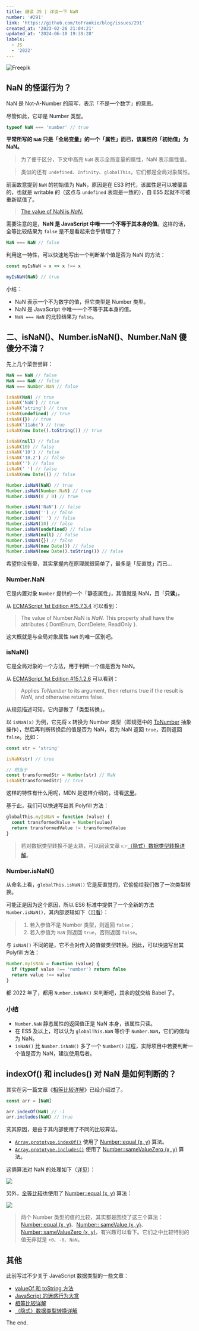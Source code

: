 ```yaml
---
title: 细读 JS | 详谈一下 NaN
number: '#291'
link: 'https://github.com/toFrankie/blog/issues/291'
created_at: '2023-02-26 21:04:21'
updated_at: '2024-06-10 19:39:28'
labels:
  - JS
  - '2022'
---
```

![Freepik](https://upload-images.jianshu.io/upload_images/5128488-d85ecd58f0b6aa59.jpeg?imageMogr2/auto-orient/strip%7CimageView2/2/w/1240)


## NaN 的怪诞行为？

NaN 是 Not-A-Number 的简写，表示「不是一个数字」的意思。

尽管如此，它却是 Number 类型。

```js
typeof NaN === 'number' // true
```

**平常所写的 `NaN` 只是「全局变量」的一个「属性」而已，该属性的「初始值」为 NaN。**

> 为了便于区分，下文中高亮 `NaN` 表示全局变量的属性，NaN 表示属性值。

> 类似的还有 `undefined`、`Infinity`、`globalThis`，它们都是全局对象属性。

前面故意提到 `NaN` 的初始值为 NaN，原因是在 ES3 时代，该属性是可以被覆盖的，也就是 writable 的（这点与 `undefined` 表现是一致的），自 ES5 起就不可被重新赋值了。

> [The value of NaN is *NaN*.](https://262.ecma-international.org/#sec-value-properties-of-the-global-object)

需要注意的是，**NaN 是 JavaScript 中唯一一个不等于其本身的值**。这样的话，全等比较结果为 `false` 是不是看起来合乎情理了？

```js
NaN === NaN // false
```

利用这一特性，可以快速地写出一个判断某个值是否为 NaN 的方法：

```js
const myIsNaN = x => x !== x

myIsNaN(NaN) // true
```

小结：

* NaN 表示一个不为数字的值，但它类型是 Number 类型。
* NaN 是 JavaScript 中唯一一个不等于其本身的值。
* `NaN === NaN` 的比较结果为 `false`。

## 二、isNaN()、Number.isNaN()、Number.NaN 傻傻分不清？

先上几个菜尝尝鲜：

```js
NaN == NaN // false
NaN === NaN // false
NaN === Number.NaN // false
```

```js
isNaN(NaN) // true
isNaN('NaN') // true
isNaN('string') // true
isNaN(undefined) // true
isNaN({}) // true
isNaN('11abc') // true
isNaN(new Date().toString()) // true

isNaN(null) // false
isNaN(10) // false
isNaN('10') // false
isNaN('10.2') // false
isNaN('') // false
isNaN(' ') // false
isNaN(new Date()) // false
```
```js
Number.isNaN(NaN) // true
Number.isNaN(Number.NaN) // true
Number.isNaN(0 / 0) // true

Number.isNaN('NaN') // false
Number.isNaN('') // false
Number.isNaN(' ') // false
Number.isNaN(10) // false
Number.isNaN(undefined) // false
Number.isNaN(null) // false
Number.isNaN({}) // false
Number.isNaN(new Date()) // false
Number.isNaN(new Date().toString()) // false
```

希望你没有晕，其实掌握内在原理就很简单了，最多是「反直觉」而已...

### Number.NaN

它是内置对象 `Number` 提供的一个「静态属性」，其值就是 NaN，且「**只读**」。

从 [ECMAScript 1st Edition #15.7.3.4](https://www.ecma-international.org/wp-content/uploads/ECMA-262_1st_edition_june_1997.pdf) 可以看到：

> The value of Number.NaN is *NaN*.
> This property shall have the attributes { DontEnum, DontDelete, ReadOnly }.

这大概就是与全局对象属性 `NaN` 的唯一区别吧。 

### isNaN()

它是全局对象的一个方法，用于判断一个值是否为 NaN。

从 [ECMAScript 1st Edition #15.1.2.6](https://www.ecma-international.org/wp-content/uploads/ECMA-262_1st_edition_june_1997.pdf) 可以看到：

> Applies *ToNumber* to its argument, then returns true if the result is *NaN*, and otherwise returns false.

从规范描述可知，它内部做了「类型转换」。

以 `isNaN(x)` 为例，它先将 `x` 转换为 Number 类型（即规范中的 [ToNumber](https://262.ecma-international.org/#sec-tonumber) 抽象操作），然后再判断转换后的值是否为 NaN，若为 NaN 返回 `true`，否则返回 `false`。比如：

```js
const str = 'string'

isNaN(str) // true

// 相当于
const transformedStr = Number(str) // NaN
isNaN(transformedStr) // true
```

这样的特性有什么用呢，MDN 是这样介绍的，请看[这里](https://developer.mozilla.org/en-US/docs/Web/JavaScript/Reference/Global_Objects/isNaN#useful_special-case_behavior)。

基于此，我们可以快速写出其 Polyfill 方法：

```js
globalThis.myIsNaN = function (value) {
  const transformedValue = Number(vulue)
  return transformedValue != transformedValue
}
```

> 若对数据类型转换不是太熟，可以阅读文章 👉[（隐式）数据类型转换详解](https://github.com/toFrankie/blog/issues/242)。

### Number.isNaN()

从命名上看，`globalThis.isNaN()` 它是反直觉的，它偷偷给我们做了一次类型转换。

可能正是因为这个原因，所以 ES6 标准中提供了一个全新的方法 `Number.isNaN()`，其内部逻辑如下（[可看](https://262.ecma-international.org/#sec-number.isnan)）：

> 1. 若入参值不是 Number 类型，则返回 `false`；
> 2. 若入参值为 `NaN` 则返回 `true`，否则返回 `false`。

与 `isNaN()` 不同的是，它不会对传入的值做类型转换。因此，可以快速写出其 Polyfill 方法：

```js
Number.myIsNaN = function (value) {
  if (typeof value !== 'number') return false
  return value !== value
}
```

都 2022 年了，都用 `Number.isNaN()` 来判断吧，其余的就交给 Babel 了。

### 小结

* `Number.NaN` 静态属性的返回值正是 NaN 本身，该属性只读。
* 在 ES5 及以上，可以认为 `globalThis.NaN` 等价于 `Number.NaN`，它们的值均为 NaN。
* `isNaN()` 比 `Number.isNaN()` 多了一个 `Number()` 过程，实际项目中若要判断一个值是否为 NaN，建议使用后者。

## indexOf() 和 includes() 对 NaN 是如何判断的？

其实在另一篇文章《[相等比较详解](https://github.com/toFrankie/blog/issues/240)》已经介绍过了。

```js
const arr = [NaN]

arr.indexOf(NaN) // -1
arr.includes(NaN) // true
```

究其原因，是由于其内部使用了不同的比较算法。

* [`Array.prototype.indexOf()`](https://262.ecma-international.org/#sec-array.prototype.indexof) 使用了 [Number::equal (x, y)](https://262.ecma-international.org/#sec-numeric-types-number-equal) 算法。
* [`Array.prototype.includes()`](https://262.ecma-international.org/#sec-array.prototype.includes) 使用了 [Number::sameValueZero (x, y)](https://262.ecma-international.org/#sec-numeric-types-number-sameValueZero) 算法。

这俩算法对 NaN 的处理如下（[详见](https://262.ecma-international.org/#sec-numeric-types-number-equal)）：

![](https://upload-images.jianshu.io/upload_images/5128488-e922050bcbca56ce.png?imageMogr2/auto-orient/strip%7CimageView2/2/w/1240)

另外，[全等比较](https://262.ecma-international.org/#sec-strict-equality-comparison)也使用了 [Number::equal (x, y)](https://262.ecma-international.org/#sec-numeric-types-number-equal) 算法：

![](https://upload-images.jianshu.io/upload_images/5128488-d3b085e0ddd03730.png?imageMogr2/auto-orient/strip%7CimageView2/2/w/1240)

> 两个 Number 类型的值的比较，其实都是围绕了这三个算法：[Number::equal (x, y)](https://262.ecma-international.org/#sec-numeric-types-number-equal)、[Number:: sameValue (x, y)](https://262.ecma-international.org/#sec-numeric-types-number-sameValue)、[Number::sameValueZero (x, y)](https://262.ecma-international.org/#sec-numeric-types-number-sameValueZero)，有兴趣可以看下。它们之中比较特别的值无非就是 `+0`、`-0`、`NaN`。

## 其他

此前写过不少关于 JavaScript 数据类型的一些文章：

* [valueOf 和 toString 方法](https://github.com/toFrankie/blog/issues/241)
* [JavaScript 的迷惑行为大赏](https://github.com/toFrankie/blog/issues/234)
* [相等比较详解](https://github.com/toFrankie/blog/issues/240)
* [（隐式）数据类型转换详解](https://github.com/toFrankie/blog/issues/242)

The end.
